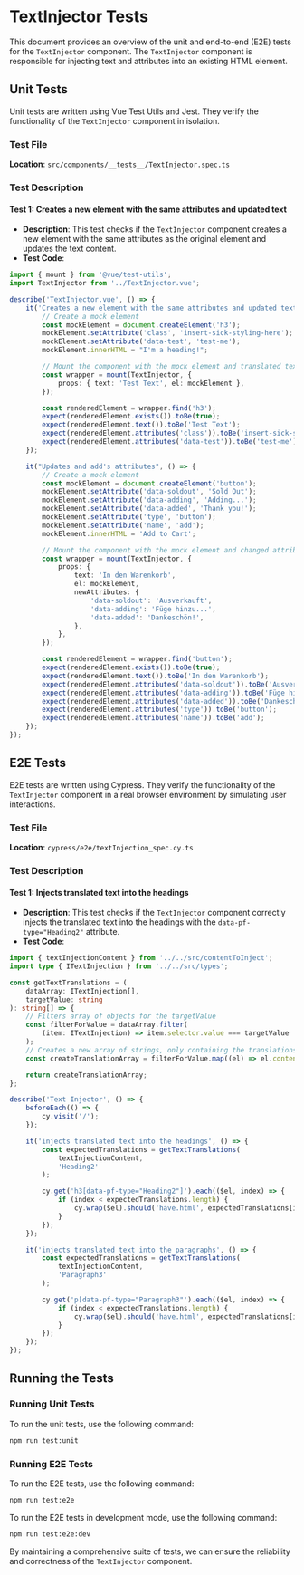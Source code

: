 # TextInjector Tests

This document provides an overview of the unit and end-to-end (E2E) tests for the `TextInjector` component. The `TextInjector` component is responsible for injecting text and attributes into an existing HTML element.

## Unit Tests

Unit tests are written using Vue Test Utils and Jest. They verify the functionality of the `TextInjector` component in isolation.

### Test File

**Location**: `src/components/__tests__/TextInjector.spec.ts`

### Test Description

#### Test 1: Creates a new element with the same attributes and updated text

- **Description**: This test checks if the `TextInjector` component creates a new element with the same attributes as the original element and updates the text content.
- **Test Code**:

```typescript
import { mount } from '@vue/test-utils';
import TextInjector from '../TextInjector.vue';

describe('TextInjector.vue', () => {
    it('Creates a new element with the same attributes and updated text', () => {
        // Create a mock element
        const mockElement = document.createElement('h3');
        mockElement.setAttribute('class', 'insert-sick-styling-here');
        mockElement.setAttribute('data-test', 'test-me');
        mockElement.innerHTML = "I'm a heading!";

        // Mount the component with the mock element and translated text
        const wrapper = mount(TextInjector, {
            props: { text: 'Test Text', el: mockElement },
        });

        const renderedElement = wrapper.find('h3');
        expect(renderedElement.exists()).toBe(true);
        expect(renderedElement.text()).toBe('Test Text');
        expect(renderedElement.attributes('class')).toBe('insert-sick-styling-here');
        expect(renderedElement.attributes('data-test')).toBe('test-me');
    });

    it("Updates and add's attributes", () => {
        // Create a mock element
        const mockElement = document.createElement('button');
        mockElement.setAttribute('data-soldout', 'Sold Out');
        mockElement.setAttribute('data-adding', 'Adding...');
        mockElement.setAttribute('data-added', 'Thank you!');
        mockElement.setAttribute('type', 'button');
        mockElement.setAttribute('name', 'add');
        mockElement.innerHTML = 'Add to Cart';

        // Mount the component with the mock element and changed attributes
        const wrapper = mount(TextInjector, {
            props: {
                text: 'In den Warenkorb',
                el: mockElement,
                newAttributes: {
                    'data-soldout': 'Ausverkauft',
                    'data-adding': 'Füge hinzu...',
                    'data-added': 'Dankeschön!',
                },
            },
        });

        const renderedElement = wrapper.find('button');
        expect(renderedElement.exists()).toBe(true);
        expect(renderedElement.text()).toBe('In den Warenkorb');
        expect(renderedElement.attributes('data-soldout')).toBe('Ausverkauft');
        expect(renderedElement.attributes('data-adding')).toBe('Füge hinzu...');
        expect(renderedElement.attributes('data-added')).toBe('Dankeschön!');
        expect(renderedElement.attributes('type')).toBe('button');
        expect(renderedElement.attributes('name')).toBe('add');
    });
});
```

## E2E Tests

E2E tests are written using Cypress. They verify the functionality of the `TextInjector` component in a real browser environment by simulating user interactions.

### Test File

**Location**: `cypress/e2e/textInjection_spec.cy.ts`

### Test Description

#### Test 1: Injects translated text into the headings

- **Description**: This test checks if the `TextInjector` component correctly injects the translated text into the headings with the `data-pf-type="Heading2"` attribute.
- **Test Code**:

```typescript
import { textInjectionContent } from '../../src/contentToInject';
import type { ITextInjection } from '../../src/types';

const getTextTranslations = (
    dataArray: ITextInjection[],
    targetValue: string
): string[] => {
    // Filters array of objects for the targetValue
    const filterForValue = dataArray.filter(
        (item: ITextInjection) => item.selector.value === targetValue
    );
    // Creates a new array of strings, only containing the translations
    const createTranslationArray = filterForValue.map((el) => el.content.translation);

    return createTranslationArray;
};

describe('Text Injector', () => {
    beforeEach(() => {
        cy.visit('/');
    });

    it('injects translated text into the headings', () => {
        const expectedTranslations = getTextTranslations(
            textInjectionContent,
            'Heading2'
        );

        cy.get('h3[data-pf-type="Heading2"]').each(($el, index) => {
            if (index < expectedTranslations.length) {
                cy.wrap($el).should('have.html', expectedTranslations[index]);
            }
        });
    });

    it('injects translated text into the paragraphs', () => {
        const expectedTranslations = getTextTranslations(
            textInjectionContent,
            'Paragraph3'
        );

        cy.get('p[data-pf-type="Paragraph3"').each(($el, index) => {
            if (index < expectedTranslations.length) {
                cy.wrap($el).should('have.html', expectedTranslations[index]);
            }
        });
    });
});
```

## Running the Tests

### Running Unit Tests

To run the unit tests, use the following command:

```bash
npm run test:unit
```

### Running E2E Tests

To run the E2E tests, use the following command:

```bash
npm run test:e2e
```

To run the E2E tests in development mode, use the following command:

```bash
npm run test:e2e:dev
```

By maintaining a comprehensive suite of tests, we can ensure the reliability and correctness of the `TextInjector` component.
